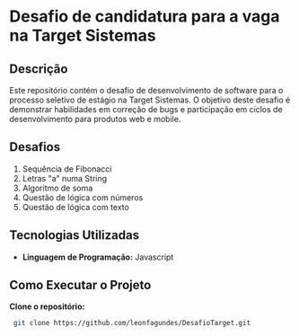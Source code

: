 # Desafio de candidatura para a vaga na Target Sistemas

## Descrição

Este repositório contém o desafio de desenvolvimento de software para o processo seletivo de estágio na Target Sistemas. O objetivo deste desafio é demonstrar habilidades em correção de bugs e participação em ciclos de desenvolvimento para produtos web e mobile.

## Desafios

1. Sequência de Fibonacci
2. Letras "a" numa String
3. Algoritmo de soma
4. Questão de lógica com números
5. Questão de lógica com texto


## Tecnologias Utilizadas

- **Linguagem de Programação:** Javascript

## Como Executar o Projeto



**Clone o repositório:**
   ```bash
    git clone https://github.com/leonfagundes/DesafioTarget.git
